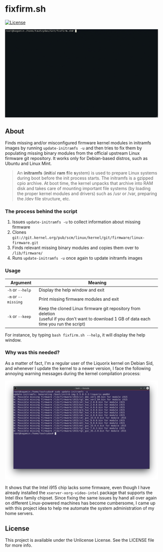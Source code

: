 # fixfirm.sh

[![License](https://img.shields.io/static/v1?label=license&message=UNLICENSE&color=9cf)](LICENSE)

![FixFirm-preview](docs/fixfirm_preview.gif)

## About

Finds missing and/or misconfigured firmware kernel modules in initramfs images by running `update-initramfs -u` and then tries to fix them by populating missing binary modules from the official upstream Linux firmware git repository. It works only for Debian-based distros, such as Ubuntu and Linux Mint.

> An **initramfs** (**init**ial **ram** **f**ile **s**ystem) is used to prepare Linux systems during boot before the init process starts. The initramfs is a gzipped cpio archive. At boot time, the kernel unpacks that archive into RAM disk and takes care of mounting important file systems (by loading the proper kernel modules and drivers) such as /usr or /var, preparing the /dev file structure, etc.

### The process behind the script

1.   Issues `update-initramfs -u` to collect information about missing firmware
2.   Clones `git://git.kernel.org/pub/scm/linux/kernel/git/firmware/linux-firmware.git`
3.   Finds relevant missing binary modules and copies them over to `/lib/firmware/`
4.   Runs `update-initramfs -u` once again to update initramfs images

### Usage

| Argument            | Meaning                                                      |
| ------------------- | ------------------------------------------------------------ |
| `-h` or `--help`    | Display the help window and exit                             |
| `-m` or `--missing` | Print missing firmware modules and exit                      |
| `-k` or `--keep`    | Keep the cloned Linux firmware git repository from deletion<br />(useful if you don't want to download 1 GB of data each time you run the script) |

For instance, by typing `bash fixfirm.sh --help`, it will display the help window.

### Why was this needed?

As a matter of fact, I'm a regular user of the Liquorix kernel on Debian Sid, and whenever I update the kernel to a newer version, I face the following annoying warning messages during the kernel compilation process:

![missing-modules](docs/missing_modules.png)

It shows that the Intel i915 chip lacks some firmware, even though I have already installed the `xserver-xorg-video-intel` package that supports the Intel i9xx family chipset. Since fixing the same issues by hand all over again on different Linux-powered machines has become cumbersome, I came up with this project idea to help me automate the system administration of my home servers.

## License

This project is available under the Unlicense License. See the LICENSE file for more info.
